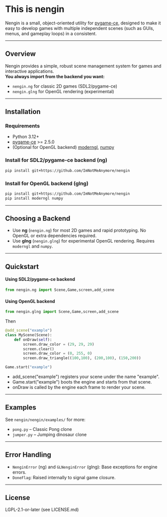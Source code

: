 # This is nengin

Nengin is a small, object-oriented utility for [pygame-ce](https://github.com/pygame-community/pygame-ce), designed to make it easy to develop games with multiple independent scenes (such as GUIs, menus, and gameplay loops) in a consistent.

---

## Overview

Nengin provides a simple, robust scene management system for games and interactive applications.  
**You always import from the backend you want:**
- `nengin.ng` for classic 2D games (SDL2/pygame-ce)
- `nengin.glng` for OpenGL rendering (experimental)

---

## Installation

### Requirements

- Python 3.12+
- [pygame-ce](https://github.com/pygame-community/pygame-ce) >= 2.5.0
- (Optional for OpenGL backend) [moderngl](https://github.com/moderngl/moderngl), [numpy](https://numpy.org/)

### Install for SDL2/pygame-ce backend (ng)

```bash
pip install git+https://github.com/ImNotMeAnymore/nengin
```

### Install for OpenGL backend (glng)

```bash
pip install git+https://github.com/ImNotMeAnymore/nengin
pip install moderngl numpy
```

---

## Choosing a Backend

- Use **ng** (`nengin.ng`) for most 2D games and rapid prototyping. No OpenGL or extra dependencies required.
- Use **glng** (`nengin.glng`) for experimental OpenGL rendering. Requires `moderngl` and `numpy`.

---

## Quickstart

#### Using SDL2/pygame-ce backend

```python
from nengin.ng import Scene,Game,screen,add_scene
```

#### Using OpenGL backend

```python
from nengin.glng import Scene,Game,screen,add_scene
```

Then

```python
@add_scene("example")
class MyScene(Scene):
	def onDraw(self):
		screen.draw_color = (29, 29, 29)
		screen.clear()
		screen.draw_color = (0, 255, 0)
		screen.draw_triangle((100,100), (200,100), (150,200))

Game.start("example")
```

- add_scene("example") registers your scene under the name "example".
- Game.start("example") boots the engine and starts from that scene.
- onDraw is called by the engine each frame to render your scene.

---

## Examples

See `nengin/nengin/examples/` for more:
- `pong.py` – Classic Pong clone
- `jumper.py` – Jumping dinosaur clone

---

## Error Handling

- `NenginError` (ng) and `GLNenginError` (glng): Base exceptions for engine errors.
- `DoneFlag`: Raised internally to signal game closure.

---

## License

LGPL-2.1-or-later (see LICENSE.md)
